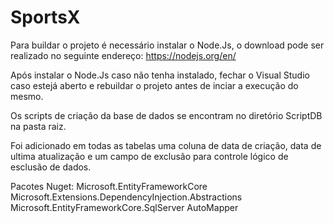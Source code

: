 # SportsX

Para buildar o projeto é necessário instalar o Node.Js, o download pode ser realizado no seguinte endereço:
https://nodejs.org/en/

Após instalar o Node.Js caso não tenha instalado, fechar o Visual Studio caso estejá aberto e rebuildar o projeto antes de inciar a execução do mesmo.

Os scripts de criação da base de dados se encontram no diretório ScriptDB na pasta raiz.

Foi adicionado em todas as tabelas uma coluna de data de criação, data de ultima atualização e um campo de exclusão para controle lógico de esclusão de dados.

Pacotes Nuget:
Microsoft.EntityFrameworkCore
Microsoft.Extensions.DependencyInjection.Abstractions
Microsoft.EntityFrameworkCore.SqlServer
AutoMapper